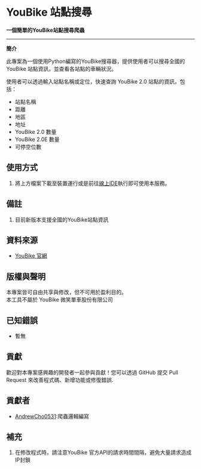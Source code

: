 # YouBike 站點搜尋
**一個簡單的YouBike站點搜尋爬蟲**

---

**簡介**

此專案為一個使用Python編寫的YouBike搜尋器，提供使用者可以搜尋全國的 YouBike 站點資訊，並查看各站點的車輛狀況。

使用者可以透過輸入站點名稱或定位，快速查詢 YouBike 2.0 站點的資訊，包括：
* 站點名稱
* 距離
* 地區
* 地址
* YouBike 2.0 數量
* YouBike 2.0E 數量
* 可停空位數

## 使用方式

1. 將上方檔案下載至裝置運行或是前往[線上IDE](https://potatosserver.github.io/YouBike_Python/)執行即可使用本服務。

## 備註

1. 目前新版本支援全國的YouBike站點資訊

## 資料來源

-  [YouBike 官網](https://www.youbike.com.tw)

## 版權與聲明

本專案皆可自由共享與修改，但不可用於盈利目的。  
本工具不屬於 YouBike 微笑單車股份有限公司

## 已知錯誤

* 暫無

## 貢獻

歡迎對本專案感興趣的開發者一起參與貢獻！您可以透過 GitHub 提交 Pull Request 來改善程式碼、新增功能或修復錯誤.

## 貢獻者

* [AndrewCho0531](https://github.com/AndrewCho0531):爬蟲邏輯編寫

## 補充

1. 在修改程式時，請注意YouBike 官方API的請求時間間隔，避免大量請求造成IP封鎖
